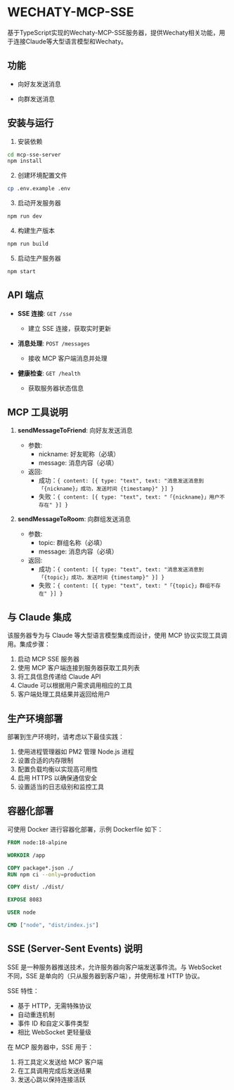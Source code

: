 # WECHATY-MCP-SSE

基于TypeScript实现的Wechaty-MCP-SSE服务器，提供Wechaty相关功能，用于连接Claude等大型语言模型和Wechaty。

## 功能

- 向好友发送消息

- 向群发送消息

## 安装与运行

1. 安装依赖

```bash
cd mcp-sse-server
npm install
```

2. 创建环境配置文件

```bash
cp .env.example .env
```

3. 启动开发服务器

```bash
npm run dev
```

4. 构建生产版本

```bash
npm run build
```

5. 启动生产服务器

```bash
npm start
```

## API 端点

- **SSE 连接**: `GET /sse`

  - 建立 SSE 连接，获取实时更新

- **消息处理**: `POST /messages`

  - 接收 MCP 客户端消息并处理

- **健康检查**: `GET /health`
  - 获取服务器状态信息

## MCP 工具说明

1. **sendMessageToFriend**: 向好友发送消息

   - 参数: 
     - nickname: 好友昵称（必填）
     - message: 消息内容（必填）
   - 返回: 
     - 成功：`{ content: [{ type: "text", text: "消息发送消息到「{nickname}」成功，发送时间 {timestamp}" }] }`
     - 失败：`{ content: [{ type: "text", text: "「{nickname}」用户不存在" }] }`

2. **sendMessageToRoom**: 向群组发送消息

   - 参数: 
     - topic: 群组名称（必填）
     - message: 消息内容（必填）
   - 返回: 
     - 成功：`{ content: [{ type: "text", text: "消息发送消息到「{topic}」成功，发送时间 {timestamp}" }] }`
     - 失败：`{ content: [{ type: "text", text: "「{topic}」群组不存在" }] }`

## 与 Claude 集成

该服务器专为与 Claude 等大型语言模型集成而设计，使用 MCP 协议实现工具调用。集成步骤：

1. 启动 MCP SSE 服务器
2. 使用 MCP 客户端连接到服务器获取工具列表
3. 将工具信息传递给 Claude API
4. Claude 可以根据用户需求调用相应的工具
5. 客户端处理工具结果并返回给用户

## 生产环境部署

部署到生产环境时，请考虑以下最佳实践：

1. 使用进程管理器如 PM2 管理 Node.js 进程
2. 设置合适的内存限制
3. 配置负载均衡以实现高可用性
4. 启用 HTTPS 以确保通信安全
5. 设置适当的日志级别和监控工具

## 容器化部署

可使用 Docker 进行容器化部署，示例 Dockerfile 如下：

```dockerfile
FROM node:18-alpine

WORKDIR /app

COPY package*.json ./
RUN npm ci --only=production

COPY dist/ ./dist/

EXPOSE 8083

USER node

CMD ["node", "dist/index.js"]
```

## SSE (Server-Sent Events) 说明

SSE 是一种服务器推送技术，允许服务器向客户端发送事件流。与 WebSocket 不同，SSE 是单向的（只从服务器到客户端），并使用标准 HTTP 协议。

SSE 特性：

- 基于 HTTP，无需特殊协议
- 自动重连机制
- 事件 ID 和自定义事件类型
- 相比 WebSocket 更轻量级

在 MCP 服务器中，SSE 用于：

1. 将工具定义发送给 MCP 客户端
2. 在工具调用完成后发送结果
3. 发送心跳以保持连接活跃

